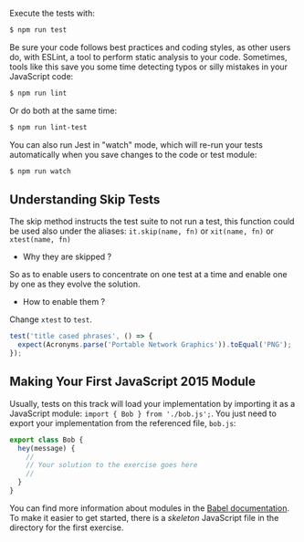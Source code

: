 Execute the tests with:

```bash
$ npm run test
```

Be sure your code follows best practices and coding styles, as other users do,
with ESLint, a tool to perform static analysis to your code. Sometimes, tools
like this save you some time detecting typos or silly mistakes in your
JavaScript code:

```bash
$ npm run lint
```

Or do both at the same time:

```bash
$ npm run lint-test
```

You can also run Jest in "watch" mode, which will re-run your tests
automatically when you save changes to the code or test module:

```bash
$ npm run watch
```

## Understanding Skip Tests

The skip method instructs the test suite to not run a test, this function could
be used also under the aliases: `it.skip(name, fn)` or `xit(name, fn)` or
`xtest(name, fn)`

- Why they are skipped ?

So as to enable users to concentrate on one test at a time and enable one by one
as they evolve the solution.

- How to enable them ?

Change `xtest` to `test`.

```javascript
test('title cased phrases', () => {
  expect(Acronyms.parse('Portable Network Graphics')).toEqual('PNG');
});
```

## Making Your First JavaScript 2015 Module

Usually, tests on this track will load your implementation by importing it as a
JavaScript module: `import { Bob } from './bob.js';`. You just need to export
your implementation from the referenced file, `bob.js`:

```javascript
export class Bob {
  hey(message) {
    //
    // Your solution to the exercise goes here
    //
  }
}
```

You can find more information about modules in the
[Babel documentation](https://babeljs.io/docs/learn-es2015/#modules).
To make it easier to get started, there is a *skeleton* JavaScript file in the
directory for the first exercise.
